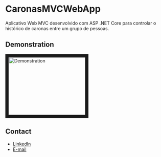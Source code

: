 # CaronasMVCWebApp
Aplicativo Web MVC desenvolvido com ASP .NET Core para controlar o histórico de caronas entre um grupo de pessoas.

## Demonstration

<a href="https://www.youtube.com/watch?v=lb15imn0Q2w
" target="_blank"><img src="http://img.youtube.com/vi/lb15imn0Q2w/0.jpg" 
alt="Demonstration" width="240" height="180" border="10" /></a>


## Contact
  - <a target="_blank" href="https://www.linkedin.com/in/mateus-campos-deitos-42688864/">LinkedIn</a>
  - <a target="_blank" href="mailto:mate.deitos@hotmail.com">E-mail</a>
